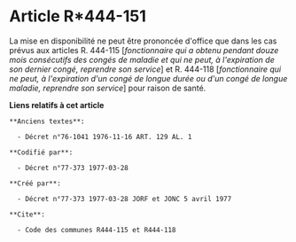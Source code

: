 # Article R*444-151

La mise en disponibilité ne peut être prononcée d'office que dans les cas prévus aux articles R. 444-115 [*fonctionnaire qui
a obtenu pendant douze mois consécutifs des congés de maladie et qui ne peut, à l'expiration de son dernier congé, reprendre
son service*] et R. 444-118 [*fonctionnaire qui ne peut, à l'expiration d'un congé de longue durée ou d'un congé de longue
maladie, reprendre son service*] pour raison de santé.

**Liens relatifs à cet article**

	**Anciens textes**:

	  - Décret n°76-1041 1976-11-16 ART. 129 AL. 1

	**Codifié par**:

	  - Décret n°77-373 1977-03-28

	**Créé par**:

	  - Décret n°77-373 1977-03-28 JORF et JONC 5 avril 1977

	**Cite**:

	  - Code des communes R444-115 et R444-118
